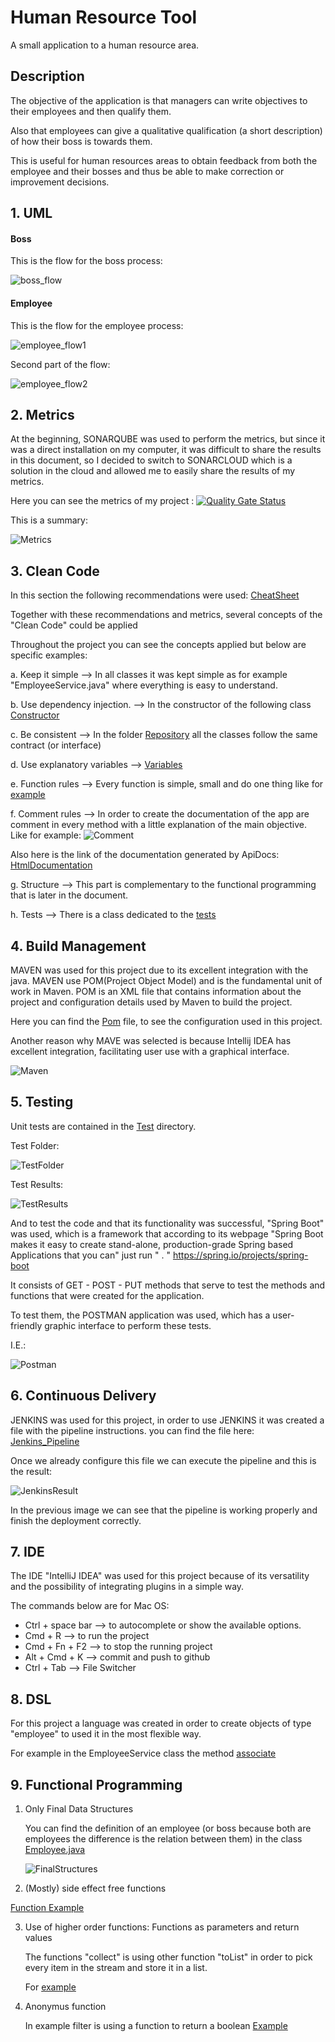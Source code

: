 # Human Resource Tool

A small application to a human resource area.

## Description 

The objective of the application is that managers can write objectives to their employees and then qualify them.

Also that employees can give a qualitative qualification (a short description) of how their boss is towards them.

This is useful for human resources areas to obtain feedback from both the employee and their bosses and thus be able to make correction or improvement decisions.

## 1. UML

#### Boss

This is the flow for the boss process:

![boss_flow](Documents/img/uml1.png)

#### Employee

This is the flow for the employee process:

![employee_flow1](Documents/img/uml2.png)

Second part of the flow:

![employee_flow2](Documents/img/uml3.png)

## 2. Metrics

At the beginning, SONARQUBE was used to perform the metrics, but since it was a direct installation on my computer, it was difficult to share the results in this document, so I decided to switch to SONARCLOUD which is a solution in the cloud and allowed me to easily share the results of my metrics.

Here you can see the metrics of my project : [![Quality Gate Status](https://sonarcloud.io/api/project_badges/measure?project=edpape007_App_Hr_Tool&metric=alert_status)](https://sonarcloud.io/dashboard?id=edpape007_App_Hr_Tool)

This is a summary:


![Metrics](Documents/img/Metrics.png)


## 3. Clean Code

In this section the following recommendations were used: [CheatSheet](Documents/CleanCode_CheatSheet.rst) 

Together with these recommendations and metrics, several concepts of the "Clean Code" could be applied

Throughout the project you can see the concepts applied but below are specific examples:

  a. Keep it simple --> In all classes it was kept simple as for example "EmployeeService.java" where everything is easy to                           understand. 
 
  b. Use dependency injection. --> In the constructor of the following class [Constructor](      https://github.com/edpape007/App_Hr_Tool/blob/a76c1de89dd7336d26f0149b1a0ef637121943a3/src/main/java/com/hrtool/service/EmployeeService.java#L32)

  c. Be consistent --> In the folder [Repository](src/main/java/com/hrtool/repository/) all the classes follow the same                              contract (or interface)

  d. Use explanatory variables --> [Variables]( https://github.com/edpape007/App_Hr_Tool/blob/a76c1de89dd7336d26f0149b1a0ef637121943a3/src/main/java/com/hrtool/service/EmployeeService.java#L68)

  e. Function rules --> Every function is simple, small and do one thing like for [example]( https://github.com/edpape007/App_Hr_Tool/blob/a76c1de89dd7336d26f0149b1a0ef637121943a3/src/main/java/com/hrtool/service/EmployeeService.java#L55)

  f. Comment rules --> In order to create the documentation of the app are comment in every method with a little explanation                          of the main objective. Like for example: ![Comment](Documents/img/Comment.png)
  
   Also here is the link of the documentation generated by ApiDocs: [HtmlDocumentation](Documents/apidocs/index.html)


  g. Structure --> This part is complementary to the functional programming that is later in the document.


  h. Tests --> There is a class dedicated to the [tests](src/test/java/com/hrtool/service/EmployeeServiceTest.java)


## 4. Build Management

MAVEN was used for this project due to its excellent integration with the java. MAVEN use POM(Project Object Model) and is the fundamental unit of work in Maven. POM is an XML file that contains information about the project and configuration details used by Maven to build the project.

Here you can find the [Pom](pom.xml) file, to see the configuration used in this project.

Another reason why MAVE was selected is because Intellij IDEA has excellent integration, facilitating user use with a graphical interface.

![Maven](Documents/img/Maven.png)

## 5. Testing

Unit tests are contained in the [Test](src/test/java/com/hrtool) directory.

Test Folder:

![TestFolder](Documents/img/Test_Folder.png)

Test Results:

![TestResults](Documents/img/Test_Result.png)

And to test the code and that its functionality was successful, "Spring Boot" was used, which is a framework that according to its webpage "Spring Boot makes it easy to create stand-alone, production-grade Spring based Applications that you can" just run " . " https://spring.io/projects/spring-boot

It consists of GET - POST - PUT methods that serve to test the methods and functions that were created for the application.

To test them, the POSTMAN application was used, which has a user-friendly graphic interface to perform these tests.

I.E.: 

![Postman](Documents/img/Postman.png)


## 6. Continuous Delivery

JENKINS was used for this project, in order to use JENKINS it was created a file with the pipeline instructions. you can find the file here: [Jenkins_Pipeline](Jenkinsfile)  

Once we already configure this file we can execute the pipeline and this is the result: 

![JenkinsResult](Documents/img/Jenkins.png)

In the previous image we can see that the pipeline is working properly and finish the deployment correctly.

## 7. IDE

The IDE "IntelliJ IDEA" was used for this project because of its versatility and the possibility of integrating plugins in a simple way.

The commands below are for Mac OS:

  - Ctrl + space bar --> to autocomplete or show the available options.
  - Cmd + R --> to run the project
  - Cmd + Fn + F2 --> to stop the running project
  - Alt + Cmd + K --> commit and push to github 
  - Ctrl + Tab --> File Switcher

## 8. DSL

For this project a language was created in order to create objects of type "employee" to used it in the most flexible way.

For example in the EmployeeService class the method [associate](https://github.com/edpape007/App_Hr_Tool/blob/b5f0049518f84d812971a73cd33840c97c84ff39/src/main/java/com/hrtool/service/EmployeeService.java#L68) 


## 9. Functional Programming 

1. Only Final Data Structures
   
   You can find the definition of an employee (or boss because both are employees the difference is the relation between them)    in the class [Employee.java](src/main/java/com/hrtool/model/Employee.java)
   
   ![FinalStructures](Documents/img/FinalStructures.png)


2. (Mostly) side effect free functions  

  [Function Example](https://github.com/edpape007/App_Hr_Tool/blob/493d331265b50db21f730c4f4d7cbeea28f9d4b1/src/main/java/com/hrtool/service/EmployeeService.java#L101)

3. Use of higher order functions: Functions as parameters and return values

   The functions "collect" is using other function "toList" in order to pick every item in the stream and store it in a list.
   
   For [example](https://github.com/edpape007/App_Hr_Tool/blob/493d331265b50db21f730c4f4d7cbeea28f9d4b1/src/main/java/com/hrtool/service/EmployeeService.java#L124)

4. Anonymus function 

   In example filter is using a function to return a boolean [Example](https://github.com/edpape007/App_Hr_Tool/blob/493d331265b50db21f730c4f4d7cbeea28f9d4b1/src/main/java/com/hrtool/service/EmployeeService.java#L124)

